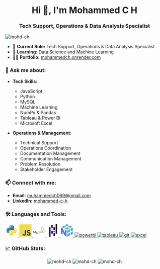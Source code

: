 <h1 align="center">Hi 👋, I'm Mohammed C H</h1>
<h3 align="center">Tech Support, Operations & Data Analysis Specialist</h3>

<p align="left">
  <img src="https://komarev.com/ghpvc/?username=mohd-ch&label=Profile%20views&color=0e75b6&style=flat" alt="mohd-ch" />
</p>

- 🔭 **Current Role:** Tech Support, Operations & Data Analysis Specialist
- 🌱 **Learning:** Data Science and Machine Learning
- 👨‍💻 **Portfolio:** [mohammedch.onrender.com](https://mohammedch.onrender.com/)

### 💬 Ask me about:
- **Tech Skills:**
  - JavaScript
  - Python
  - MySQL
  - Machine Learning
  - NumPy & Pandas
  - Tableau & Power BI
  - Microsoft Excel

- **Operations & Management:**
  - Technical Support
  - Operations Coordination
  - Documentation Management
  - Communication Management
  - Problem Resolution
  - Stakeholder Engagement

### 📫 Connect with me:
- **Email:** muhammedch069@gmail.com
- **LinkedIn:** [mohammed-c-h](https://www.linkedin.com/in/mohammed-c-h/)

### 🛠️ Languages and Tools:
<p align="left">
  <a href="https://www.python.org" target="_blank" rel="noreferrer">
    <img src="https://raw.githubusercontent.com/devicons/devicon/master/icons/python/python-original.svg" alt="python" width="40" height="40"/>
  </a>
  <a href="https://www.javascript.com/" target="_blank" rel="noreferrer">
    <img src="https://raw.githubusercontent.com/devicons/devicon/master/icons/javascript/javascript-original.svg" alt="javascript" width="40" height="40"/>
  </a>
  <a href="https://www.mysql.com/" target="_blank" rel="noreferrer">
    <img src="https://raw.githubusercontent.com/devicons/devicon/master/icons/mysql/mysql-original-wordmark.svg" alt="mysql" width="40" height="40"/>
  </a>
  <a href="https://pandas.pydata.org/" target="_blank" rel="noreferrer">
    <img src="https://raw.githubusercontent.com/devicons/devicon/2ae2a900d2f041da66e950e4d48052658d850630/icons/pandas/pandas-original.svg" alt="pandas" width="40" height="40"/>
  </a>
  <a href="https://numpy.org/" target="_blank" rel="noreferrer">
    <img src="https://raw.githubusercontent.com/devicons/devicon/master/icons/numpy/numpy-original.svg" alt="numpy" width="40" height="40"/>
  </a>
  <a href="https://powerbi.microsoft.com/" target="_blank" rel="noreferrer">
    <img src="https://www.vectorlogo.zone/logos/microsoft_powerbi/microsoft_powerbi-icon.svg" alt="powerbi" width="40" height="40"/>
  </a>
  <a href="https://www.tableau.com/" target="_blank" rel="noreferrer">
    <img src="https://www.vectorlogo.zone/logos/tableau/tableau-icon.svg" alt="tableau" width="40" height="40"/>
  </a>
  <a href="https://git-scm.com/" target="_blank" rel="noreferrer">
    <img src="https://www.vectorlogo.zone/logos/git-scm/git-scm-icon.svg" alt="git" width="40" height="40"/>
  </a>
  <a href="https://www.microsoft.com/en-us/microsoft-365/excel" target="_blank" rel="noreferrer">
    <img src="https://upload.wikimedia.org/wikipedia/commons/7/73/Microsoft_Excel_2013-2019_logo.svg" alt="excel" width="40" height="40"/>
  </a>
</p>

### 📈 GitHub Stats:
<p align="center">
  <img src="https://github-readme-stats.vercel.app/api/top-langs?username=mohd-ch&show_icons=true&locale=en&layout=compact" alt="mohd-ch" />
  <img src="https://github-readme-stats.vercel.app/api?username=mohd-ch&show_icons=true&locale=en" alt="mohd-ch" />
  <img src="https://github-readme-streak-stats.herokuapp.com/?user=mohd-ch&" alt="mohd-ch" />
</p>
